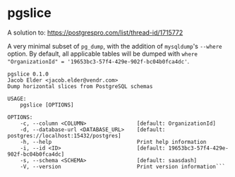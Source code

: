 # pgslice

A solution to: https://postgrespro.com/list/thread-id/1715772

A very minimal subset of `pg_dump`, with the addition of `mysqldump`'s `--where` option. By default, all applicable tables will be dumped with `where "OrganizationId" = '19653bc3-57f4-429e-902f-bc04b0fca4dc'`.

````
pgslice 0.1.0
Jacob Elder <jacob.elder@vendr.com>
Dump horizontal slices from PostgreSQL schemas

USAGE:
    pgslice [OPTIONS]

OPTIONS:
    -c, --column <COLUMN>                [default: OrganizationId]
    -d, --database-url <DATABASE_URL>    [default: postgres://localhost:15432/postgres]
    -h, --help                           Print help information
    -i, --id <ID>                        [default: 19653bc3-57f4-429e-902f-bc04b0fca4dc]
    -s, --schema <SCHEMA>                [default: saasdash]
    -V, --version                        Print version information```
````
